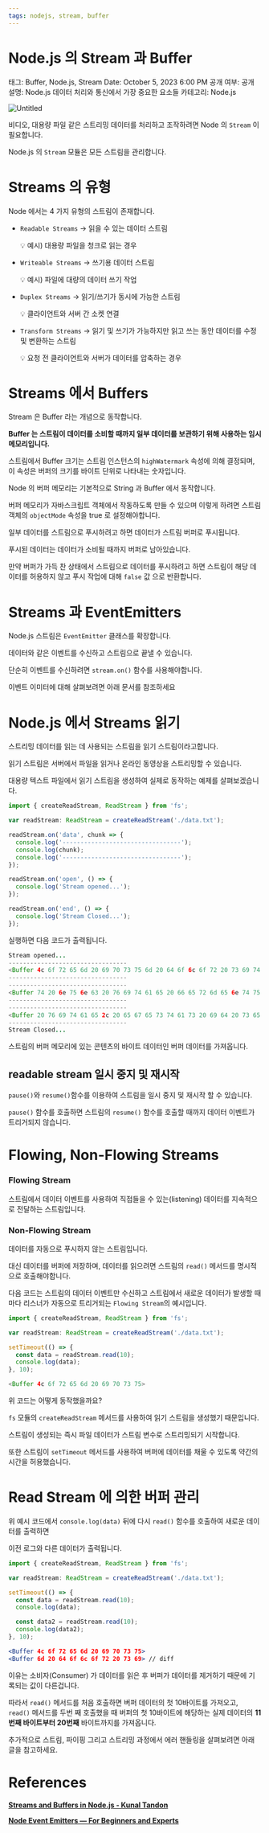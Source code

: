 ```yaml
---
tags: nodejs, stream, buffer
---
```

# Node.js 의 Stream 과 Buffer

태그: Buffer, Node.js, Stream
Date: October 5, 2023 6:00 PM
공개 여부: 공개
설명: Node.js 데이터 처리와 통신에서 가장 중요한 요소들
카테고리: Node.js

![Untitled](Untitled%2085.png)

비디오, 대용량 파일 같은 스트리밍 데이터를 처리하고 조작하려면 Node 의 `Stream` 이 필요합니다.

Node.js 의 `Stream` 모듈은 모든 스트림을 관리합니다.

# Streams 의 유형

Node 에서는 4 가지 유형의 스트림이 존재합니다.

- `Readable Streams` → 읽을 수 있는 데이터 스트림
    
    <aside>
    💡 예시) 대용량 파일을 청크로 읽는 경우
    
    </aside>
    
- `Writeable Streams` → 쓰기용 데이터 스트림
    
    <aside>
    💡 예시) 파일에 대량의 데이터 쓰기 작업
    
    </aside>
    
- `Duplex Streams` → 읽기/쓰기가 동시에 가능한 스트림
    
    <aside>
    💡 클라이언트와 서버 간 소켓 연결
    
    </aside>
    
- `Transform Streams`  → 읽기 및 쓰기가 가능하지만 읽고 쓰는 동안 데이터를 수정 및 변환하는 스트림
    
    <aside>
    💡 요청 전 클라이언트와 서버가 데이터를 압축하는 경우
    
    </aside>
    

# Streams 에서 Buffers

Stream 은 Buffer 라는 개념으로 동작합니다.

**Buffer 는 스트림이 데이터를 소비할 때까지 일부 데이터를 보관하기 위해 사용하는 임시 메모리입니다.**

스트림에서 Buffer 크기는 스트림 인스턴스의 `highWatermark` 속성에 의해 결정되며, 이 속성은 버퍼의 크기를 바이트 단위로 나타내는 숫자입니다.

Node 의 버퍼 메모리는 기본적으로 String 과 Buffer 에서 동작합니다.

버퍼 메모리가 자바스크립트 객체에서 작동하도록 만들 수 있으며 이렇게 하려면 스트림 객체의 `objectMode` 속성을 true 로 설정해야합니다.

일부 데이터를 스트림으로 푸시하려고 하면 데이터가 스트림 버퍼로 푸시됩니다.

푸시된 데이터는 데이터가 소비될 때까지 버퍼로 남아있습니다.

만약 버퍼가 가득 찬 상태에서 스트림으로 데이터를 푸시하려고 하면 스트림이 해당 데이터를 허용하지 않고 푸시 작업에 대해 `false` 값 으로 반환합니다.

# Streams 과 EventEmitters

Node.js 스트림은 `EventEmitter` 클래스를 확장합니다.

데이터와 같은 이벤트를 수신하고 스트림으로 끝낼 수 있습니다.

단순히 이벤트를 수신하려면 `stream.on()` 함수를 사용해야합니다.

이벤트 이미터에 대해 살펴보려면 아래 문서를 참조하세요

[](https://medium.com/developers-arena/nodejs-event-emitters-for-beginners-and-for-experts-591e3368fdd2)

# Node.js 에서 Streams 읽기

스트리밍 데이터를 읽는 데 사용되는 스트림을 읽기 스트림이라고합니다.

읽기 스트림은 서버에서 파일을 읽거나 온라인 동영상을 스트리밍할 수 있습니다.

대용량 텍스트 파일에서 읽기 스트림을 생성하여 실제로 동작하는 예제를 살펴보겠습니다.

```jsx
import { createReadStream, ReadStream } from 'fs';

var readStream: ReadStream = createReadStream('./data.txt');

readStream.on('data', chunk => {
  console.log('---------------------------------');
  console.log(chunk);
  console.log('---------------------------------');
});

readStream.on('open', () => {
  console.log('Stream opened...');
});

readStream.on('end', () => {
  console.log('Stream Closed...');
});
```

실행하면 다음 코드가 출력됩니다.

```java
Stream opened...
---------------------------------
<Buffer 4c 6f 72 65 6d 20 69 70 73 75 6d 20 64 6f 6c 6f 72 20 73 69 74 20 61 6d 65 74 2c 20 63 6f 6e 73 65 63 74 65 74 75 72 20 61 64 69 70 69 73 63 69 6e 67 ... >
---------------------------------
---------------------------------
<Buffer 74 20 6e 75 6e 63 20 76 69 74 61 65 20 66 65 72 6d 65 6e 74 75 6d 2e 20 49 6e 20 75 74 20 61 72 63 75 20 74 65 6d 70 6f 72 2c 20 66 61 75 63 69 62 75 ... >
---------------------------------
---------------------------------
<Buffer 20 76 69 74 61 65 2c 20 65 67 65 73 74 61 73 20 69 64 20 73 65 6d 2e 20 44 6f 6e 65 63 20 75 74 20 75 6c 74 72 69 63 69 65 73 20 6c 6f 72 65 6d 2c 20 ... >
---------------------------------
Stream Closed...
```

스트림의 버퍼 메모리에 있는 콘텐츠의 바이트 데이터인 버퍼 데이터를 가져옵니다.

## readable stream 일시 중지 및 재시작

`pause()`와 `resume()`함수를 이용하여 스트림을 일시 중지 및 재시작 할 수 있습니다.

`pause()` 함수를 호출하면 스트림의 `resume()` 함수를 호출할 때까지 데이터 이벤트가 트리거되지 않습니다.

# Flowing, Non-Flowing Streams

### Flowing Stream

스트림에서 데이터 이벤트를 사용하여 직접들을 수 있는(listening) 데이터를 지속적으로 전달하는 스트림입니다.

### Non-Flowing Stream

데이터를 자동으로 푸시하지 않는 스트림입니다.

대신 데이터를 버퍼에 저장하며, 데이터를 읽으려면 스트림의 `read()` 메서드를 명시적으로 호출해야합니다.

다음 코드는 스트림의 데이터 이벤트만 수신하고 스트림에서 새로운 데이터가 발생할 때마다 리스너가 자동으로 트리거되는 `Flowing Stream`의 예시입니다.

```jsx
import { createReadStream, ReadStream } from 'fs';

var readStream: ReadStream = createReadStream('./data.txt');

setTimeout(() => {
  const data = readStream.read(10);
  console.log(data);
}, 10);
```

```java
<Buffer 4c 6f 72 65 6d 20 69 70 73 75>
```

위 코드는 어떻게 동작했을까요?

`fs` 모듈의 `createReadStream` 메서드를 사용하여 읽기 스트림을 생성했기 때문입니다.

스트림이 생성되는 즉시 파일 데이터가 스트림 변수로 스트리밍되기 시작합니다. 

또한 스트림이 `setTimeout` 메서드를 사용하여 버퍼에 데이터를 채울 수 있도록 약간의 시간을 허용했습니다.

# Read Stream  에 의한 버퍼 관리

위 예시 코드에서 `console.log(data)` 뒤에 다시 `read()` 함수를 호출하여 새로운 데이터를 출력하면

이전 로그와 다른 데이터가 출력됩니다.

```jsx
import { createReadStream, ReadStream } from 'fs';

var readStream: ReadStream = createReadStream('./data.txt');

setTimeout(() => {
  const data = readStream.read(10);
  console.log(data);

  const data2 = readStream.read(10);
  console.log(data2);
}, 10);
```

```jsx
<Buffer 4c 6f 72 65 6d 20 69 70 73 75>
<Buffer 6d 20 64 6f 6c 6f 72 20 73 69> // diff
```

이유는 소비자(Consumer) 가 데이터를 읽은 후 버퍼가 데이터를 제거하기 때문에 기록되는 값이 다른겁니다.

따라서 `read()` 메서드를 처음 호출하면 버퍼 데이터의 첫 10바이트를 가져오고, `read()` 메서드를 두번 째 호출했을 때 버퍼의 첫 10바이트에 해당하는 실제 데이터의 **11번째 바이트부터 20번째** 바이트까지를 가져옵니다.

추가적으로 스트림, 파이핑 그리고 스트리밍 과정에서 에러 핸들링을 살펴보려면 아래 글을 참고하세요.

[](https://javascript.plainenglish.io/streams-piping-and-their-error-handling-in-nodejs-c3fd818530b6)

# References

**[Streams and Buffers in Node.js - Kunal Tandon](https://javascript.plainenglish.io/streams-and-buffers-in-nodejs-30ff53edd50f)**

**[Node Event Emitters — For Beginners and Experts](https://medium.com/developers-arena/nodejs-event-emitters-for-beginners-and-for-experts-591e3368fdd2)**